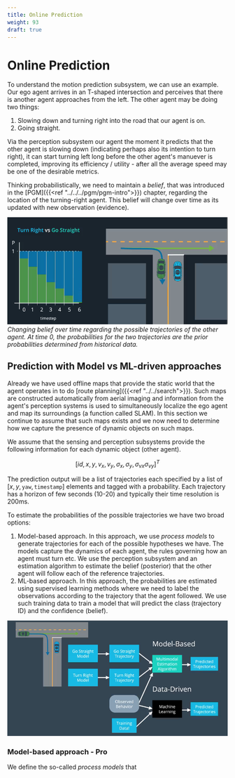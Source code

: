```yaml
---
title: Online Prediction 
weight: 93
draft: true
---
```


# Online Prediction

To understand the motion prediction subsystem, we can use an example. Our ego agent arrives in an T-shaped intersection and perceives that there is another agent approaches from the left. The other agent may be doing two things:

1. Slowing down and turning right into the road that our agent is on.
2. Going straight.

Via the perception subsystem our agent the moment it predicts that the other agent is slowing down (indicating perhaps also its intention to turn right), it can start turning left long before the other agent's manuever is completed, improving its efficiency / utility - after all the average speed may be one of the desirable metrics. 

Thinking probabilistically, we need to maintain a _belief_, that was introduced in the [PGM]({{<ref "../../../pgm/pgm-intro">}}) chapter, regarding the location of the turning-right agent. This belief will change over time as its updated with new observation (evidence).

![turn-prediction-prob](images/turn-prediction-prob.png#center)
*Changing belief over time regarding the possible trajectories of the other agent. At time 0, the probabilities for the two trajectories are the prior probabilities determined from historical data.*

## Prediction with Model vs ML-driven approaches

Already we have used offline maps that provide the static world that the agent operates in to do [route planning]({{<ref "../../search">}}). Such maps are constructed automatically from aerial imaging and information from the agent's perception systems is used to simultaneously localize the ego agent and map its surroundings (a function called SLAM). In this section we continue to assume that such maps exists and we now need to determine how we capture the presence of dynamic objects on such maps. 

We assume that the sensing and perception subsystems provide the following information for each dynamic object (other agent). 

$$[id, x, y, v_x, v_y, \sigma_x, \sigma_y, \sigma_{vx} \sigma_{vy}]^T$$

The prediction output will be a list of trajectories each specified by a list of $[x, y, \mathtt{yaw}, \mathtt{timestamp}]$ elements and tagged with a probability. Each trajectory has a horizon of few seconds (10-20) and typically their time resolution is 200ms. 

To estimate the probabilities of the possible trajectories we have two broad options:

1. Model-based approach. In this approach, we use _process models_ to generate trajectories for each of the possible hypotheses we have. The models capture the dynamics of each agent, the rules governing how an agent must turn etc. We use the perception subsystem and an estimation algorithm to estimate the belief (posterior) that the other agent will follow each of the reference trajectories. 
2. ML-based approach. In this approach, the probabilities are estimated using supervised learning methods where we need to label the observations according to the trajectory that the agent followed. We use such training data to train a model that will predict the class (trajectory ID) and the confidence (belief). 

![model-vs-data](images/model-vs-data.png#center)

### Model-based approach - Pro

We define the so-called _process models_ that  

